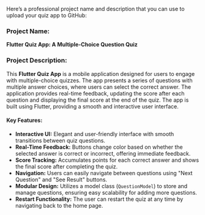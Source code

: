 Here’s a professional project name and description that you can use to upload your quiz app to GitHub:

### **Project Name:**
**Flutter Quiz App: A Multiple-Choice Question Quiz**

### **Project Description:**

This **Flutter Quiz App** is a mobile application designed for users to engage with multiple-choice quizzes. The app presents a series of questions with multiple answer choices, where users can select the correct answer. The application provides real-time feedback, updating the score after each question and displaying the final score at the end of the quiz. The app is built using Flutter, providing a smooth and interactive user interface. 

#### **Key Features:**
- **Interactive UI:** Elegant and user-friendly interface with smooth transitions between quiz questions.
- **Real-Time Feedback:** Buttons change color based on whether the selected answer is correct or incorrect, offering immediate feedback.
- **Score Tracking:** Accumulates points for each correct answer and shows the final score after completing the quiz.
- **Navigation:** Users can easily navigate between questions using "Next Question" and "See Result" buttons.
- **Modular Design:** Utilizes a model class (`QuestionModel`) to store and manage questions, ensuring easy scalability for adding more questions.
- **Restart Functionality:** The user can restart the quiz at any time by navigating back to the home page.
